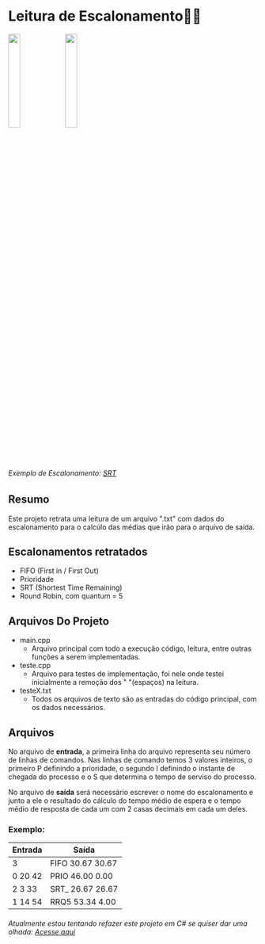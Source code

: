 # Leitura de Escalonamento🧗‍♂️
<img width="22%" src="https://upload.wikimedia.org/wikipedia/commons/3/33/Fila_processos.jpg">
<img width="22%" src="https://upload.wikimedia.org/wikipedia/commons/thumb/3/3c/Algoritmo_SRT.gif/220px-Algoritmo_SRT.gif">
<h6>Exemplo de Escalonamento: <a href="https://pt.wikipedia.org/wiki/Shortest_remaining_time">SRT</a></h6> 
<h2>Resumo</h2>
Este projeto retrata uma leitura de um arquivo ".txt" com dados do escalonamento para o calcúlo das médias que irão para o arquivo de saída.
<h2>Escalonamentos retratados</h2>
<ul>
  <li>FIFO (First in / First Out)</li>
  <li>Prioridade</li>
  <li>SRT (Shortest Time Remaining)</li>
  <li>Round Robin, com quantum = 5</li>
</ul>
<h2>Arquivos Do Projeto</h2>
<ul>
  
  <li>
  main.cpp
    <ul>
      <li>Arquivo principal com todo a execução código, leitura, entre outras funções a serem implementadas.</li>
    </ul>
  </li>
  <li>
  teste.cpp
    <ul>
      <li>Arquivo para testes de implementação, foi nele onde testei inicialmente a remoção dos " "(espaços) na leitura.</li>
    </ul>
  </li>
  <li>
  testeX.txt
    <ul>
      <li>Todos os arquivos de texto são as entradas do código principal, com os dados necessários.</li>
    </ul>
  </li>
</ul>
<h2>Arquivos</h2>

No arquivo de <b>entrada</b>, a primeira linha do arquivo representa seu número de linhas de comandos.
Nas linhas de comando temos 3 valores inteiros, o primeiro P definindo a prioridade, 
o segundo I definindo o instante de chegada do processo e o S que determina o tempo de serviso do processo.

No arquivo de <b>saída</b> será necessário escrever o nome do escalonamento e junto a ele o resultado do cálculo 
do tempo médio de espera e o tempo médio de resposta de cada um com 2 casas decimais em cada um deles.

<h3>Exemplo:</h3>

| Entrada |       Saída      |
|---------|------------------|
| 3       | FIFO 30.67 30.67 |
| 0 20 42 | PRIO 46.00 0.00  |
| 2 3 33  | SRT_ 26.67 26.67 |
| 1 14 54 | RRQ5 53.34 4.00  |


<h6>Atualmente estou tentando refazer este projeto em C# se quiser dar uma olhada: <a href="https://github.com/mateusfilipe/Learning/tree/master/learning-cSharp/leitura-escalonamento-CSharp">Acesse aqui</a></h6>

